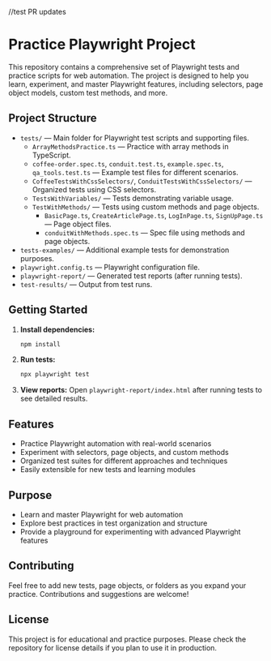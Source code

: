 //test PR updates

# Practice Playwright Project

This repository contains a comprehensive set of Playwright tests and practice scripts for web automation. The project is designed to help you learn, experiment, and master Playwright features, including selectors, page object models, custom test methods, and more.

## Project Structure

- `tests/` — Main folder for Playwright test scripts and supporting files.
  - `ArrayMethodsPractice.ts` — Practice with array methods in TypeScript.
  - `coffee-order.spec.ts`, `conduit.test.ts`, `example.spec.ts`, `qa_tools.test.ts` — Example test files for different scenarios.
  - `CoffeeTestsWithCssSelectors/`, `ConduitTestsWithCssSelectors/` — Organized tests using CSS selectors.
  - `TestsWithVariables/` — Tests demonstrating variable usage.
  - `TestWithMethods/` — Tests using custom methods and page objects.
    - `BasicPage.ts`, `CreateArticlePage.ts`, `LogInPage.ts`, `SignUpPage.ts` — Page object files.
    - `conduitWithMethods.spec.ts` — Spec file using methods and page objects.
- `tests-examples/` — Additional example tests for demonstration purposes.
- `playwright.config.ts` — Playwright configuration file.
- `playwright-report/` — Generated test reports (after running tests).
- `test-results/` — Output from test runs.

## Getting Started

1. **Install dependencies:**
   ```bash
   npm install
   ```
2. **Run tests:**
   ```bash
   npx playwright test
   ```
3. **View reports:**
   Open `playwright-report/index.html` after running tests to see detailed results.

## Features
- Practice Playwright automation with real-world scenarios
- Experiment with selectors, page objects, and custom methods
- Organized test suites for different approaches and techniques
- Easily extensible for new tests and learning modules

## Purpose
- Learn and master Playwright for web automation
- Explore best practices in test organization and structure
- Provide a playground for experimenting with advanced Playwright features

## Contributing
Feel free to add new tests, page objects, or folders as you expand your practice. Contributions and suggestions are welcome!

## License
This project is for educational and practice purposes. Please check the repository for license details if you plan to use it in production.
